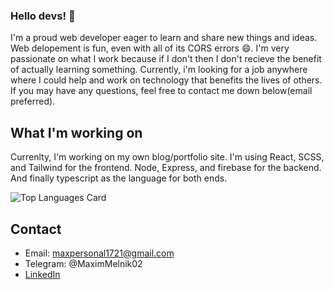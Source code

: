 ### Hello devs! 👋

I'm a proud web developer eager to learn and share new things and ideas. Web delopement is fun, even with all of its CORS errors 😄. I'm very passionate on what I work because if I don't then I don't recieve the benefit of actually learning something. Currently, i'm looking for a job anywhere where I could help and work on technology that benefits the lives of others. If you may have any questions, feel free to contact me down below(email preferred).

## What I'm working on
Currenlty, I'm working on my own blog/portfolio site. I'm using React, SCSS, and Tailwind for the frontend. Node, Express, and firebase for the backend. And finally typescript as the language for both ends.

![Top Languages Card](https://github-readme-stats.vercel.app/api/top-langs/?username=Maxdev18&count_private=true)

## Contact
- Email: maxpersonal1721@gmail.com
- Telegram: @MaximMelnik02
- [LinkedIn](https://www.linkedin.com/in/maxim-melnik-770a34219/)

